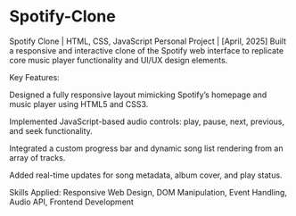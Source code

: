 # Spotify-Clone
Spotify Clone | HTML, CSS, JavaScript
Personal Project | [April, 2025]
Built a responsive and interactive clone of the Spotify web interface to replicate core music player functionality and UI/UX design elements.

Key Features:

Designed a fully responsive layout mimicking Spotify’s homepage and music player using HTML5 and CSS3.

Implemented JavaScript-based audio controls: play, pause, next, previous, and seek functionality.

Integrated a custom progress bar and dynamic song list rendering from an array of tracks.

Added real-time updates for song metadata, album cover, and play status.

Skills Applied: Responsive Web Design, DOM Manipulation, Event Handling, Audio API, Frontend Development
